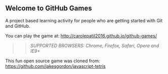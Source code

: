 ## Welcome to GitHub Games

A project based learning activity for people who are getting started with Git and GitHub.

You can play the game at: http://carolepatil2016.github.io/github-games/

>> _*SUPPORTED BROWSERS*: Chrome, Firefox, Safari, Opera and IE9+_

This fun open source game was cloned from: https://github.com/jakesgordon/javascript-tetris
